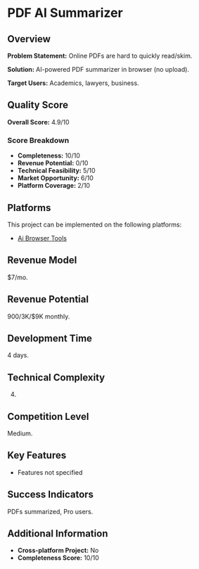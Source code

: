 # PDF AI Summarizer

## Overview
**Problem Statement:** Online PDFs are hard to quickly read/skim.

**Solution:** AI-powered PDF summarizer in browser (no upload).

**Target Users:** Academics, lawyers, business.

## Quality Score
**Overall Score:** 4.9/10

### Score Breakdown
- **Completeness:** 10/10
- **Revenue Potential:** 0/10
- **Technical Feasibility:** 5/10
- **Market Opportunity:** 6/10
- **Platform Coverage:** 2/10

## Platforms
This project can be implemented on the following platforms:
- [Ai Browser Tools](./platforms/ai-browser-tools/)

## Revenue Model
$7/mo.

## Revenue Potential
$900/$3K/$9K monthly.

## Development Time
4 days.

## Technical Complexity
4.

## Competition Level
Medium.

## Key Features
- Features not specified

## Success Indicators
PDFs summarized, Pro users.

## Additional Information
- **Cross-platform Project:** No
- **Completeness Score:** 10/10
